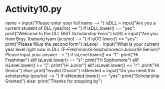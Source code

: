 # Activity10.py
name = input("Please enter your full name --> ")
isDLL = input("Are you a current student of DLL (yes/no) --> ")
if isDLL.lower() == "yes":
  print("Welcome to the DLL BSIT Scholarship Form")
  isGG = input("Are you from Brgy. Ibabang Iyam (yes/no) --> ")
  if isGG.lower() == "yes":
    print("Please fillup the second form")
    isLevel = input("What is your current year level right now in DLL (F-Freshman/S-Sophomore/J-Junior/R-Senior)? Please input your answer --> ")
    if isLevel.lower() == "f":
      print("Hi Freshman")
    elif isLevel.lower() == "s":
      print("Hi Sophomore")
    elif isLevel.lower() == "j":
      print("Hi Junior")
    elif isLevel.lower() == "r":
      print("Hi Senior")
    else:
      print("Invalid Choice")
    isNeeded = input("Do you need this scholarship (yes/no) --> ")
    if isNeeded.lower() == "yes":
      print("Scholarship Granted")
    else:
      print("Thanks for stopping by")
